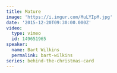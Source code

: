 ```yaml
---
title: Mature
image: 'https://i.imgur.com/MuLYIpM.jpg'
date: '2015-12-20T09:30:00.000Z'
video:
  type: vimeo
  id: 149651965
speaker:
  name: Bart Wilkins
  permalink: bart-wilkins
series: behind-the-christmas-card
---
```


